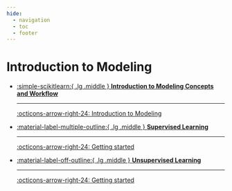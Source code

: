 ```yaml
---
hide:
  - navigation
  - toc
  - footer
---
```

# Introduction to Modeling

<div class="grid cards" markdown>


-   [:simple-scikitlearn:{ .lg .middle } __Introduction to Modeling Concepts and Workflow__](/modeling/modeling-concepts-workflow)

    ---

    [:octicons-arrow-right-24: Introduction to Modeling](/modeling/modeling-concepts-workflow/modeling-intro)

-   [:material-label-multiple-outline:{ .lg .middle } __Supervised Learning__](/modeling/supervised-learning)

    ---

    [:octicons-arrow-right-24: Getting started](/modeling/supervised-learning)

-   [:material-label-off-outline:{ .lg .middle } __Unsupervised Learning__](/modeling/unsupervised-learning)

    ---

    [:octicons-arrow-right-24: Getting started](/modeling/unsupervised-learning)

</div>
